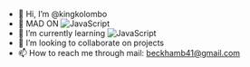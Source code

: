 - 👋 Hi, I’m @kingkolombo
- 👀 MAD ON ![JavaScript](https://img.shields.io/badge/javascript-%23323330.svg?style=for-the-badge&logo=javascript&logoColor=%23F7DF1E)
- 🌱 I’m currently learning
![JavaScript](https://img.shields.io/badge/javascript-%23323330.svg?style=for-the-badge&logo=javascript&logoColor=%23F7DF1E)
- 💞️ I’m looking to collaborate on projects
- 📫 How to reach me through mail: beckhamb41@gmail.com

<!---
kingkolombo/kingkolombo is a ✨ special ✨ repository because its `README.md` (this file) appears on your GitHub profile.
You can click the Preview link to take a look at your changes.
--->

